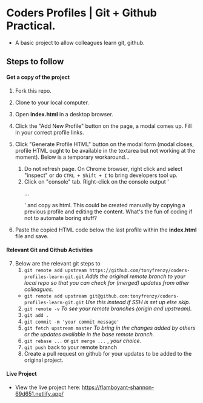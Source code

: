 # Coders Profiles | Git + Github Practical.

- A basic project to allow colleagues learn git, github.

## Steps to follow
#### Get a copy of the project
1. Fork this repo.

2. Clone to your local computer.

3. Open **index.html** in a desktop browser.

4. Click the "Add New Profile" button on the page, a modal comes up. Fill in your correct profile links.

5. Click "Generate Profile HTML" button on the modal form (modal closes, profile HTML ought to be available in the textarea but not working at the moment). Below is a temporary workaround...
	1. Do not refresh page. On Chrome browser, right click and select "inspect" or do `CTRL + Shift + I`  to bring developers tool up.
	2. Click on "console" tab. Right-click on the console output '<dl class>...</dl>' and copy as html. This could be created manually by copying a previous profile and editing the content. What's the fun of coding if not to automate boring stuff?

6. Paste the copied HTML code below the last profile within the **index.html** file and save.


#### Relevant Git and Github Activities
7. Below are the relevant git steps to 
	1. `git remote add upstream https://github.com/tonyfrenzy/coders-profiles-learn-git.git` _Adds the original remote branch to your local repo so that you can check for (merged) updates from other colleagues._
	- `git remote add upstream git@github.com:tonyfrenzy/coders-profiles-learn-git.git` _Use this instead if SSH is set up else skip._
	2. `git remote -v` _To see your remote branches (origin and upstream)._
	3. `git add .`
	4. `git commit -m 'your commit message'`
	5. `git fetch upstream master` _To bring in the changes added by others or the updates available in the base remote branch._
	6. `git rebase ...` or `git merge ...` , _your choice._
	7. `git push` back to your remote branch
	8. Create a pull request on github for your updates to be added to the original project.


#### Live Project
- View the live project here: https://flamboyant-shannon-69d651.netlify.app/
